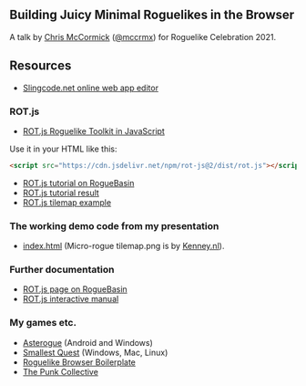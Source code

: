 ## Building Juicy Minimal Roguelikes in the Browser

A talk by [Chris McCormick](https://mccormick.cx) ([@mccrmx](https://twitter.com/mccrmx)) for Roguelike Celebration 2021.

## Resources

 * [Slingcode.net online web app editor](https://slingcode.net)

### ROT.js

 * [ROT.js Roguelike Toolkit in JavaScript](http://ondras.github.io/rot.js/hp/)

Use it in your HTML like this:

```html
<script src="https://cdn.jsdelivr.net/npm/rot-js@2/dist/rot.js"></script>
```

 * [ROT.js tutorial on RogueBasin](http://roguebasin.com/?title=Rot.js_tutorial)
 * [ROT.js tutorial result](https://jsfiddle.net/rotjs/qRnFY/)
 * [ROT.js tilemap example](http://jsfiddle.net/vqy1Lgnx/1/)

### The working demo code from my presentation

 * [index.html](./index.html) (Micro-rogue tilemap.png is by [Kenney.nl](https://kenney.nl/)).

### Further documentation

 * [ROT.js page on RogueBasin](http://roguebasin.com/?title=Rot.js)
 * [ROT.js interactive manual](https://ondras.github.io/rot.js/manual/)

### My games etc.

 * [Asterogue](https://asterogue.space) (Android and Windows)
 * [Smallest Quest](https://thepunkcollective.itch.io/smallest-quest) (Windows, Mac, Linux)
 * [Roguelike Browser Boilerplate](https://chr15m.itch.io/roguelike-browser-boilerplate)
 * [The Punk Collective](https://thepunkcollective.com/)

